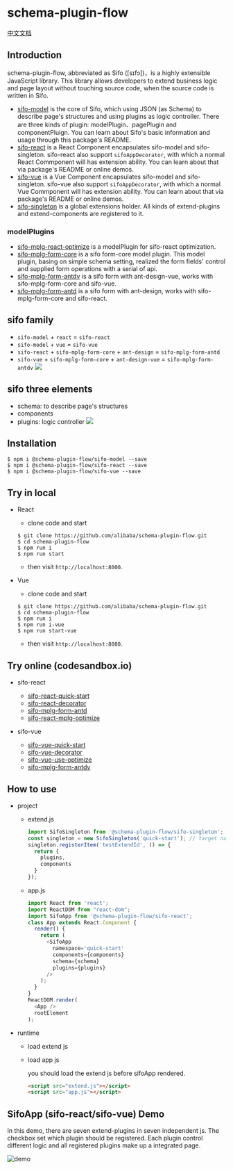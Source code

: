# schema-plugin-flow 
[中文文档](./README-zh_CN.md)
## Introduction
schema-plugin-flow, abbreviated as Sifo ([sɪfɔ])，is a highly extensible JavaScript library. This library allows developers to extend business logic and page layout without touching source code, when the source code is written in Sifo.

* [sifo-model](./packages/sifo-model) is the core of Sifo, which using JSON (as Schema) to describe page's structures and using plugins as logic controller. There are three kinds of plugin: modelPlugin、pagePlugin and componentPluign. You can learn about Sifo's basic information and usage through this package's README.
* [sifo-react](./packages/sifo-react) is a React Component encapsulates sifo-model and sifo-singleton. sifo-react also support `sifoAppDecorator`, with which a normal React Commponent will has extension ability. You can learn about that via package's README or online demos.
* [sifo-vue](./packages/sifo-vue) is a Vue Component encapsulates sifo-model and sifo-singleton. sifo-vue also support `sifoAppDecorator`, with which a normal Vue Commponent will has extension ability. You can learn about that via package's README or online demos.
* [sifo-singleton](./packages/sifo-singleton) is a global extensions holder. All kinds of extend-plugins and extend-components are registered to it.

### modelPlugins
* [sifo-mplg-react-optimize](./packages/sifo-mplg-react-optimize) is a modelPlugin for sifo-react optimization.
* [sifo-mplg-form-core](./packages/sifo-mplg-form-core) is a sifo form-core model plugin. This model plugin, basing on simple schema setting, realized the form fields' control and supplied form operations with a serial of api.
* [sifo-mplg-form-antdv](./packages/sifo-mplg-form-antdv) is a sifo form with ant-design-vue, works with sifo-mplg-form-core and sifo-vue.
* [sifo-mplg-form-antd](./packages/sifo-mplg-form-antd) is a sifo form with ant-design, works with sifo-mplg-form-core and sifo-react.

## sifo family
* `sifo-model` + `react` = `sifo-react`
* `sifo-model` + `vue` = `sifo-vue`
* `sifo-react` + `sifo-mplg-form-core` + `ant-design` = `sifo-mplg-form-antd`
* `sifo-vue` + `sifo-mplg-form-core` + `ant-design-vue` = `sifo-mplg-form-antdv`
![](https://raw.githubusercontent.com/alibaba/schema-plugin-flow/master/image/sifo-family.png)

## sifo three elements
* schema: to describe page's structures
* components
* plugins: logic controller
![](https://raw.githubusercontent.com/alibaba/schema-plugin-flow/master/image/sifo-elements.png)

## Installation

```shell
$ npm i @schema-plugin-flow/sifo-model --save
$ npm i @schema-plugin-flow/sifo-react --save
$ npm i @schema-plugin-flow/sifo-vue --save
```

## Try in local
* React
  *  clone code and start
  ```shell
  $ git clone https://github.com/alibaba/schema-plugin-flow.git
  $ cd schema-plugin-flow
  $ npm run i
  $ npm run start
  ```
  *  then visit `http://localhost:8000`.

* Vue
  *  clone code and start
  ```shell
  $ git clone https://github.com/alibaba/schema-plugin-flow.git
  $ cd schema-plugin-flow
  $ npm run i
  $ npm run i-vue
  $ npm run start-vue
  ```
  *  then visit `http://localhost:8080`.

## Try online (codesandbox.io)
* sifo-react
  * [sifo-react-quick-start](https://codesandbox.io/s/sifo-react-quick-start-lhmyu)    
  * [sifo-react-decorator](https://codesandbox.io/s/sifo-react-test-decorator-sef79)    
  * [sifo-mplg-form-antd](https://codesandbox.io/s/sifo-react-form-antd-o0hoq)     
  * [sifo-react-mplg-optimize](https://codesandbox.io/s/sifo-react-mplg-optimize-sfmts)    

* sifo-vue
  * [sifo-vue-quick-start](https://codesandbox.io/s/sifo-vue-quick-start-7668x)    
  * [sifo-vue-decorator](https://codesandbox.io/s/sifo-vue-test-decorator-4b9j4)    
  * [sifo-vue-use-optimize](https://codesandbox.io/s/sifo-vue-use-optimize-4n6nz)    
  * [sifo-mplg-form-antdv](https://codesandbox.io/s/sifo-vue-form-antdv-q4yc4)    

## How to use
* project

  * extend.js
    ```javascript
    import SifoSingleton from '@schema-plugin-flow/sifo-singleton';
    const singleton = new SifoSingleton('quick-start'); // target namespace
    singleton.registerItem('testExtendId', () => {
      return {
        plugins,
        components
      }
    });
    ```

  * app.js
    ```javascript
    import React from 'react';
    import ReactDOM from "react-dom";
    import SifoApp from '@schema-plugin-flow/sifo-react';
    class App extends React.Component {
      render() {
        return (
          <SifoApp
            namespace='quick-start'
            components={components}
            schema={schema}
            plugins={plugins}
          />
        );
      }
    }
    ReactDOM.render(
      <App />
      rootElement
    );
    ```

* runtime
  * load extend js
  * load app js

    you should load the extend js before sifoApp rendered.

    ```html
    <script src="extend.js"></script>
    <script src="app.js"></script>
    ```


## SifoApp (sifo-react/sifo-vue) Demo
In this demo, there are seven extend-plugins in seven independent js. The checkbox set which plugin should be registered. Each plugin control different logic and all registered plugins make up a integrated page.    

  ![demo](https://img.alicdn.com/tfs/TB1HOQYe6MZ7e4jSZFOXXX7epXa-1264-698.gif)